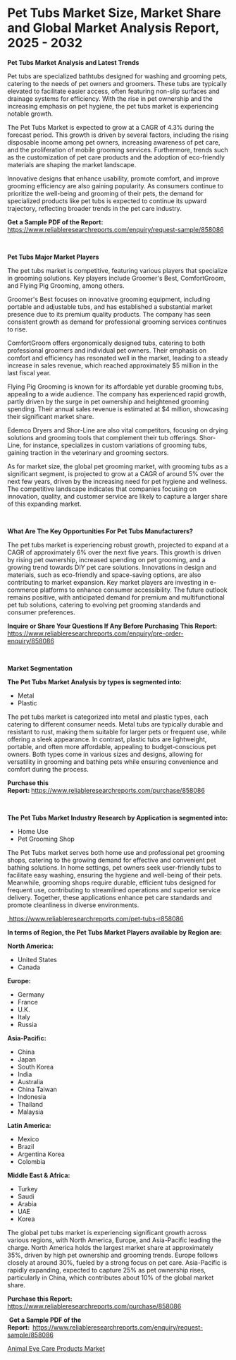 <p><h1>Pet Tubs Market Size, Market Share and Global Market Analysis Report, 2025 - 2032</h1></p><p><strong>Pet Tubs Market Analysis and Latest Trends</strong></p>
<p><p>Pet tubs are specialized bathtubs designed for washing and grooming pets, catering to the needs of pet owners and groomers. These tubs are typically elevated to facilitate easier access, often featuring non-slip surfaces and drainage systems for efficiency. With the rise in pet ownership and the increasing emphasis on pet hygiene, the pet tubs market is experiencing notable growth.</p><p>The Pet Tubs Market is expected to grow at a CAGR of 4.3% during the forecast period. This growth is driven by several factors, including the rising disposable income among pet owners, increasing awareness of pet care, and the proliferation of mobile grooming services. Furthermore, trends such as the customization of pet care products and the adoption of eco-friendly materials are shaping the market landscape. </p><p>Innovative designs that enhance usability, promote comfort, and improve grooming efficiency are also gaining popularity. As consumers continue to prioritize the well-being and grooming of their pets, the demand for specialized products like pet tubs is expected to continue its upward trajectory, reflecting broader trends in the pet care industry.</p></p>
<p><strong>Get a Sample PDF of the Report:&nbsp;</strong> <a href="https://www.reliableresearchreports.com/enquiry/request-sample/858086?utm_campaign=1674&utm_medium=2&utm_source=Github&utm_content=ia&utm_term=06022025&utm_id=pet-tubs">https://www.reliableresearchreports.com/enquiry/request-sample/858086</a></p>
<p>&nbsp;</p>
<p><strong>Pet Tubs Major Market Players</strong></p>
<p><p>The pet tubs market is competitive, featuring various players that specialize in grooming solutions. Key players include Groomer's Best, ComfortGroom, and Flying Pig Grooming, among others. </p><p>Groomer's Best focuses on innovative grooming equipment, including portable and adjustable tubs, and has established a substantial market presence due to its premium quality products. The company has seen consistent growth as demand for professional grooming services continues to rise. </p><p>ComfortGroom offers ergonomically designed tubs, catering to both professional groomers and individual pet owners. Their emphasis on comfort and efficiency has resonated well in the market, leading to a steady increase in sales revenue, which reached approximately $5 million in the last fiscal year.</p><p>Flying Pig Grooming is known for its affordable yet durable grooming tubs, appealing to a wide audience. The company has experienced rapid growth, partly driven by the surge in pet ownership and heightened grooming spending. Their annual sales revenue is estimated at $4 million, showcasing their significant market share.</p><p>Edemco Dryers and Shor-Line are also vital competitors, focusing on drying solutions and grooming tools that complement their tub offerings. Shor-Line, for instance, specializes in custom variations of grooming tubs, gaining traction in the veterinary and grooming sectors.</p><p>As for market size, the global pet grooming market, with grooming tubs as a significant segment, is projected to grow at a CAGR of around 5% over the next few years, driven by the increasing need for pet hygiene and wellness. The competitive landscape indicates that companies focusing on innovation, quality, and customer service are likely to capture a larger share of this expanding market.</p></p>
<p>&nbsp;</p>
<p><strong>What Are The Key Opportunities For Pet Tubs Manufacturers?</strong></p>
<p><p>The pet tubs market is experiencing robust growth, projected to expand at a CAGR of approximately 6% over the next five years. This growth is driven by rising pet ownership, increased spending on pet grooming, and a growing trend towards DIY pet care solutions. Innovations in design and materials, such as eco-friendly and space-saving options, are also contributing to market expansion. Key market players are investing in e-commerce platforms to enhance consumer accessibility. The future outlook remains positive, with anticipated demand for premium and multifunctional pet tub solutions, catering to evolving pet grooming standards and consumer preferences.</p></p>
<p><strong>Inquire or Share Your Questions If Any Before Purchasing This Report:</strong> <a href="https://www.reliableresearchreports.com/enquiry/pre-order-enquiry/858086?utm_campaign=1674&utm_medium=2&utm_source=Github&utm_content=ia&utm_term=06022025&utm_id=pet-tubs">https://www.reliableresearchreports.com/enquiry/pre-order-enquiry/858086</a></p>
<p>&nbsp;</p>
<p><strong>Market Segmentation</strong></p>
<p><strong>The Pet Tubs Market Analysis by types is segmented into:</strong></p>
<p><ul><li>Metal</li><li>Plastic</li></ul></p>
<p><p>The pet tubs market is categorized into metal and plastic types, each catering to different consumer needs. Metal tubs are typically durable and resistant to rust, making them suitable for larger pets or frequent use, while offering a sleek appearance. In contrast, plastic tubs are lightweight, portable, and often more affordable, appealing to budget-conscious pet owners. Both types come in various sizes and designs, allowing for versatility in grooming and bathing pets while ensuring convenience and comfort during the process.</p></p>
<p><strong>Purchase this Report:&nbsp;</strong><a href="https://www.reliableresearchreports.com/purchase/858086?utm_campaign=1674&utm_medium=2&utm_source=Github&utm_content=ia&utm_term=06022025&utm_id=pet-tubs">https://www.reliableresearchreports.com/purchase/858086</a></p>
<p>&nbsp;</p>
<p><strong>The Pet Tubs Market Industry Research by Application is segmented into:</strong></p>
<p><ul><li>Home Use</li><li>Pet Grooming Shop</li></ul></p>
<p><p>The Pet Tubs market serves both home use and professional pet grooming shops, catering to the growing demand for effective and convenient pet bathing solutions. In home settings, pet owners seek user-friendly tubs to facilitate easy washing, ensuring the hygiene and well-being of their pets. Meanwhile, grooming shops require durable, efficient tubs designed for frequent use, contributing to streamlined operations and superior service delivery. Together, these applications enhance pet care standards and promote cleanliness in diverse environments.</p></p>
<p><a href="https://www.reliableresearchreports.com/pet-tubs-r858086?utm_campaign=1674&utm_medium=2&utm_source=Github&utm_content=ia&utm_term=06022025&utm_id=pet-tubs">&nbsp;https://www.reliableresearchreports.com/pet-tubs-r858086</a></p>
<p><strong>In terms of Region, the Pet Tubs Market Players available by Region are:</strong></p>
<p>
    <p> <strong> North America: </strong>
        <ul>
            <li>United States</li>
            <li>Canada</li>
        </ul>
        </p> 
    <p> <strong> Europe: </strong>
        <ul>
            <li>Germany</li>
            <li>France</li>
            <li>U.K.</li>
            <li>Italy</li>
            <li>Russia</li>
        </ul>
        </p> 
    <p> <strong> Asia-Pacific: </strong>
        <ul>
            <li>China</li>
            <li>Japan</li>
            <li>South Korea</li>
            <li>India</li>
            <li>Australia</li>
            <li>China Taiwan</li>
            <li>Indonesia</li>
            <li>Thailand</li>
            <li>Malaysia</li>
        </ul>
        </p> 
    <p> <strong> Latin America: </strong>
        <ul>
            <li>Mexico</li>
            <li>Brazil</li>
            <li>Argentina Korea</li>
            <li>Colombia</li>
        </ul>
        </p> 
    <p> <strong> Middle East & Africa: </strong>
        <ul>
            <li>Turkey</li>
            <li>Saudi</li>
            <li>Arabia</li>
            <li>UAE</li>
            <li>Korea</li>
        </ul>
    </p>
    </p>
<p><p>The global pet tubs market is experiencing significant growth across various regions, with North America, Europe, and Asia-Pacific leading the charge. North America holds the largest market share at approximately 35%, driven by high pet ownership and grooming trends. Europe follows closely at around 30%, fueled by a strong focus on pet care. Asia-Pacific is rapidly expanding, expected to capture 25% as pet ownership rises, particularly in China, which contributes about 10% of the global market share.</p></p>
<p><strong>Purchase this Report: </strong><a href="https://www.reliableresearchreports.com/purchase/858086?utm_campaign=1674&utm_medium=2&utm_source=Github&utm_content=ia&utm_term=06022025&utm_id=pet-tubs">https://www.reliableresearchreports.com/purchase/858086</a></p>
<p>&nbsp;<strong>Get a Sample PDF of the Report:&nbsp;&nbsp;</strong><a href="https://www.reliableresearchreports.com/enquiry/request-sample/858086?utm_campaign=1674&utm_medium=2&utm_source=Github&utm_content=ia&utm_term=06022025&utm_id=pet-tubs">https://www.reliableresearchreports.com/enquiry/request-sample/858086</a></p>
<p><strong></strong></p>
<p><p><a href="https://github.com/mookiesville/Market-Research-Report-List-1/blob/main/animal-eye-care-products-market.md?utm_campaign=1674&utm_medium=2&utm_source=Github&utm_content=ia&utm_term=06022025&utm_id=pet-tubs">Animal Eye Care Products Market</a></p></p>